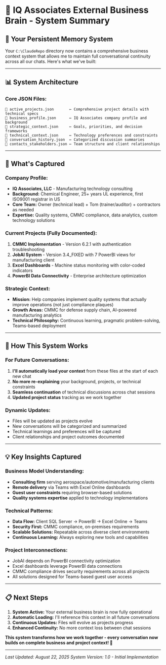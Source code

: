 # 🧠 IQ Associates External Business Brain - System Summary

## **📁 Your Persistent Memory System**

Your `C:\ClaudeRepo` directory now contains a comprehensive business context system that allows me to maintain full conversational continuity across all our chats. Here's what we've built:

---

## **📊 System Architecture**

### **Core JSON Files:**
```
📄 active_projects.json       ← Comprehensive project details with technical specs
📄 business_profile.json      ← IQ Associates company profile and background  
📄 strategic_context.json     ← Goals, priorities, and decision frameworks
📄 technical_context.json     ← Technology preferences and constraints
📄 conversation_history.json  ← Categorized discussion summaries
📄 contacts_stakeholders.json ← Team structure and client relationships
```

---

## **🎯 What's Captured**

### **Company Profile:**
- **IQ Associates, LLC** - Manufacturing technology consulting
- **Background:** Chemical Engineer, 25+ years UL experience, first ISO9001 registrar in US
- **Core Team:** Owner (technical lead) + Tom (trainer/auditor) + contractors as needed
- **Expertise:** Quality systems, CMMC compliance, data analytics, custom technology solutions

### **Current Projects (Fully Documented):**
1. **CMMC Implementation** - Version 6.2.1 with authentication troubleshooting
2. **JobAI System** - Version 3.4_FIXED with 7 PowerBI views for manufacturing client
3. **Excel Dashboards** - Machine status monitoring with color-coded indicators
4. **PowerBI Data Connectivity** - Enterprise architecture optimization

### **Strategic Context:**
- **Mission:** Help companies implement quality systems that actually improve operations (not just compliance plaques)
- **Growth Areas:** CMMC for defense supply chain, AI-powered manufacturing analytics
- **Technical Philosophy:** Continuous learning, pragmatic problem-solving, Teams-based deployment

---

## **🚀 How This System Works**

### **For Future Conversations:**
1. **I'll automatically load your context** from these files at the start of each new chat
2. **No more re-explaining** your background, projects, or technical constraints  
3. **Seamless continuation** of technical discussions across chat sessions
4. **Updated project status** tracking as we work together

### **Dynamic Updates:**
- Files will be updated as projects evolve
- New conversations will be categorized and summarized
- Technical learnings and preferences will be captured
- Client relationships and project outcomes documented

---

## **💡 Key Insights Captured**

### **Business Model Understanding:**
- **Consulting firm** serving aerospace/automotive/manufacturing clients
- **Remote delivery** via Teams with Excel Online dashboards
- **Guest user constraints** requiring browser-based solutions
- **Quality systems expertise** applied to technology implementations

### **Technical Patterns:**
- **Data Flow:** Client SQL Server → PowerBI → Excel Online → Teams
- **Security First:** CMMC compliance, on-premises requirements
- **Scalable Solutions:** Repeatable across diverse client environments
- **Continuous Learning:** Always exploring new tools and capabilities

### **Project Interconnections:**
- JobAI depends on PowerBI connectivity optimization
- Excel dashboards leverage PowerBI data connections  
- CMMC compliance drives security requirements across all projects
- All solutions designed for Teams-based guest user access

---

## **📋 Next Steps**

1. **System Active:** Your external business brain is now fully operational
2. **Automatic Loading:** I'll reference this context in all future conversations
3. **Continuous Updates:** Files will evolve as projects progress
4. **Enhanced Continuity:** No more context loss between chat sessions

**This system transforms how we work together - every conversation now builds on complete business and project context! 🎯**

---

*Last Updated: August 22, 2025*
*System Version: 1.0 - Initial Implementation*
